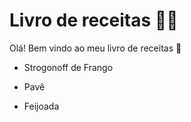 # Livro de receitas :man_cook:



Olá! Bem vindo ao meu livro de receitas :wave:

- Strogonoff de Frango

- Pavê

- Feijoada
